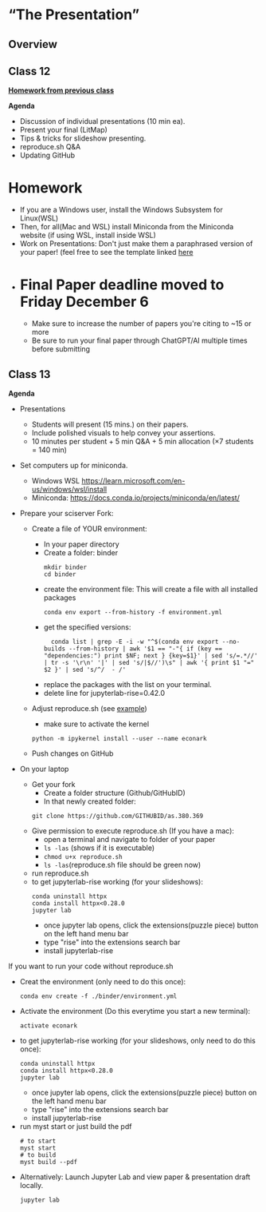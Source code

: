 # “The Presentation”

## Overview

## Class 12

**[Homework from previous class](https://github.com/llorracc/as.180.369/tree/main/materials/submission)**

**Agenda**
- Discussion of individual presentations (10 min ea).
- Present your final (LitMap)
- Tips & tricks for slideshow presenting.
- reproduce.sh Q&A
- Updating GitHub



# Homework
- If you are a Windows user, install the Windows Subsystem for Linux(WSL)
- Then, for all(Mac and WSL) install Miniconda from the Miniconda website (if using WSL, install inside WSL)
- Work on Presentations: Don't just make them a paraphrased version of your paper! (feel free to see the template linked [here](https://github.com/llorracc/as.180.369/blob/main/contrib/Beyond_the_Streetlight.ipynb)
- # Final Paper deadline moved to Friday December 6
  - Make sure to increase the number of papers you're citing to ~15 or more
  - Be sure to run your final paper through ChatGPT/AI multiple times before submitting

## Class 13

**Agenda**
- Presentations
    - Students will present (15 mins.) on their papers.
    - Include polished visuals to help convey your assertions.
    - 10 minutes per student + 5 min Q&A + 5 min allocation (×7 students = 140 min)

- Set computers up for miniconda.
    - Windows WSL https://learn.microsoft.com/en-us/windows/wsl/install 
    - Miniconda: https://docs.conda.io/projects/miniconda/en/latest/

- Prepare your sciserver Fork:
    - Create a file of YOUR environment:
        - In your paper directory
        - Create a folder: binder 
            ```
            mkdir binder
            cd binder
            ```
        - create the environment file: This will create a file with all installed packages
            ```
            conda env export --from-history -f environment.yml
            ```
        - get the specified versions:
          ```
            conda list | grep -E -i -w "^$(conda env export --no-builds --from-history | awk '$1 == "-"{ if (key == "dependencies:") print $NF; next } {key=$1}' | sed 's/=.*//' | tr -s '\r\n' '|' | sed 's/|$//')\s" | awk '{ print $1 "=" $2 }' | sed 's/^/  - /'
          ```
        - replace the packages with the list on your terminal.
        - delete line for jupyterlab-rise=0.42.0
    
    - Adjust reproduce.sh (see [example](../../contrib/AMonninger/Paper_Restructured/reproduce.sh))
        - make sure to activate the kernel
        ```
        python -m ipykernel install --user --name econark
        ```
    - Push changes on GitHub

- On your laptop
    - Get your fork
        - Create a folder structure (Github/GitHubID)
        - In that newly created folder:
        ```
        git clone https://github.com/GITHUBID/as.380.369
        ```
    - Give permission to execute reproduce.sh (If you have a mac):
        - open a terminal and navigate to folder of your paper
        - ```ls -las``` (shows if it is executable)
        - ```chmod u+x reproduce.sh ```
        - ```ls -las```(reproduce.sh file should be green now)
    - run reproduce.sh
    - to get jupyterlab-rise working (for your slideshows):
        ```
        conda uninstall httpx
        conda install httpx<0.28.0
        jupyter lab
        ```
        - once jupyter lab opens, click the extensions(puzzle piece) button on the left hand menu bar
        - type "rise" into the extensions search bar
        - install jupyterlab-rise

If you want to run your code without reproduce.sh
- Creat the environment (only need to do this once):
  ```
  conda env create -f ./binder/environment.yml
  ```
- Activate the environment (Do this everytime you start a new terminal):
  ```
  activate econark
  ```
- to get jupyterlab-rise working (for your slideshows, only need to do this once):
  ```
  conda uninstall httpx
  conda install httpx<0.28.0
  jupyter lab
  ```
  - once jupyter lab opens, click the extensions(puzzle piece) button on the left hand menu bar
  - type "rise" into the extensions search bar
  - install jupyterlab-rise
- run myst start or just build the pdf
  ```
  # to start
  myst start
  # to build
  myst build --pdf
  ```
- Alternatively: Launch Jupyter Lab and view paper & presentation draft locally.
  ```
  jupyter lab
  ```
